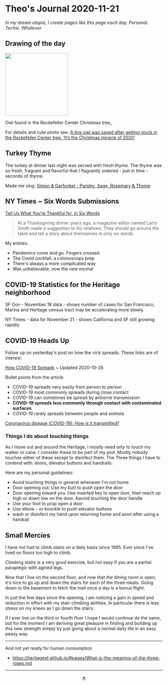 # Theo's Journal 2020-11-21

_In my dream utopia, I create pages like this page each day. Personal. Techie. Whatever._


## Drawing of the day

<img src="https://heritagesf.github.io/images/2020/11-21/2020-11-21-dotd-owl.jpg"  width=200 >

Owl found in the Rockefeller Center Christmas tree_

For details and cute photo see: [A tiny owl was saved after getting stuck in the Rockefeller Center tree: ‘It’s the Christmas miracle of 2020’]( https://www.washingtonpost.com/nation/2020/11/19/rockefeller-center-christmas-tree-owl-rescued/ )



## Turkey Thyme

The turkey at dinner last night was served with fresh thyme. The thyme was so fresh, fragrant and flavorful that I flagrantly ordered - just in time - seconds of thyme.

Made me sing: [Simon & Garfunkel - Parsley, Sage, Rosemary & Thyme]( https://www.youtube.com/watch?v=Og7JS8mcp3c )


## NY Times ~ Six Words Submissions

[Tell Us What You’re Thankful for, in Six Words]( https://www.nytimes.com/2020/11/19/briefing/gratitude-in-six-words.html )

>At a Thanksgiving dinner years ago, a magazine editor named Larry Smith made a suggestion to his relatives: They should go around the table and tell a story about themselves in only six words.

My entries:

* Pandemics come and go. Fingers crossed.
* The Covid cocktail: a colonoscopy prep
* There's always a more complicated way
* Was unbelievable, now the new normal


## COVID-19 Statistics for the Heritage neighborhood

SF Gov - November 18 data - shows number of cases for San Francisco, Marina and Heritage census tract may be accelerating more slowly.

NY Times - data for November 21 - shows California and SF still growing rapidly


## COVID-19 Heads Up

Follow up on yesterday's post on how the viris spreads. These links are of interest:

[How COVID-19 Spreads]( https://www.cdc.gov/coronavirus/2019-ncov/prevent-getting-sick/how-covid-spreads.html ) ~ Updated 2020-10-28

Bullet points from the article

* COVID-19 spreads very easily from person to person
* COVID-19 most commonly spreads during close contact
* COVID-19 can sometimes be spread by airborne transmission
* ****COVID-19 spreads less commonly through contact with contaminated surfaces****
* COVID-19 rarely spreads between people and animals

[Coronavirus disease (COVID-19): How is it transmitted?]( https://www.who.int/news-room/q-a-detail/coronavirus-disease-covid-19-how-is-it-transmitted )

### Things I do about touching things

As I move out and around the Heritage, I mostly need only to touch my walker or cane. I consider these to be part of my pod. Mostly nobody touches either of these except to disinfect them. The Three things I have to contend with: doors, elevator buttons and handrails.

Here are my personal guidelines:

* Avoid touching things in general whenever I'm not home
* Door opening out: Use my butt to push open the door
* Door opening toward you. Use inserted key to open door, then reach up high or down low on the door. Aavoid touching the door handle
* Use your foot to prop open a door
* Use elbow - or knuckle to push elevator buttons
* wash or disinfect my hand upon returning home and soon after using a handrail

## Small Mercies

I have not had to climb stairs on a daily basis since 1985. Ever since I've lived on floors too high to climb.

Climbing stairs is a very good exercise, but not easy if you are a partial paraplegic with agined legs.

Now that I live on the second floor, and now that the dining room is open, it's nice to go up and down the stairs for each of the three meals. Going down to the basement to fetch the mail once a day is a bonus flight.

In just the few days since the opening, I am noticing a gain in speed and reduction in effort with my stair-climbing abilities. In particular there is less stress on my knees as I go down the stairs.

If I ever live on the third or fourth floor I hope I would continue do the same, but for the moment I am deriving great pleasure in finding and building up this new strength simply by just going about a normal daily life in an easy peasy way.


***

And not yet ready for human consumption

* https://heritagesf.github.io/#pages/What-is-the-meaning-of-the-three-roses.md



***

<center><a href=javascript:window.scrollTo(0,0); class=aDingbat title="Scroll to top" > ❧ </a></center>
